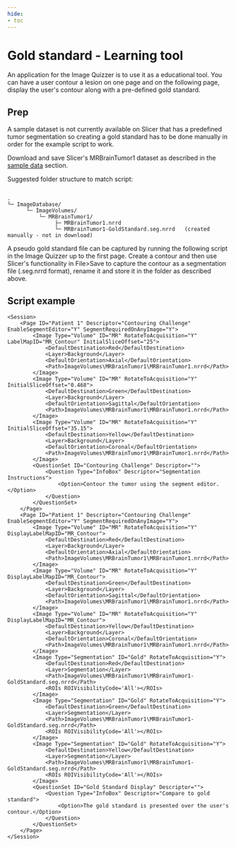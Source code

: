 ```yaml
---
hide:
- toc
---
```

<!-- let javascript handle toc on left sidebar -->

# Gold standard - Learning tool

An application for the Image Quizzer is to use it as a educational tool. You can have a user contour
a lesion on one page and on the following page, display the user's contour along with a pre-defined gold
standard.


## Prep

A sample dataset is not currently available on Slicer that has a predefined tumor
segmentation so creating a gold standard has to be done manually in order for the 
example script to work.

Download and save Slicer's MRBrainTumor1 dataset as described in the [sample data](sample_data.md#slicer-sample-datasets) section.

Suggested folder structure to match script:


```

.
└─ ImageDatabase/
      └─ ImageVolumes/
          └─ MRBrainTumor1/
		       ├─ MRBrainTumor1.nrrd
               └─ MRBrainTumor1-GoldStandard.seg.nrrd   (created manually - not in download)

```

A pseudo gold standard file can be captured by running the following script in the Image Quizzer
up to the first page. Create a contour and then use Slicer's functionality in File>Save to 
capture the contour as a segmentation file (.seg.nrrd format), rename it and store it in the folder
as described above.



## Script example


```
<Session>
	<Page ID="Patient 1" Descriptor="Contouring Challenge" EnableSegmentEditor="Y" SegmentRequiredOnAnyImage="Y">
		<Image Type="Volume" ID="MR" RotateToAcquisition="Y" LabelMapID="MR_Contour" InitialSliceOffset="25">
			<DefaultDestination>Red</DefaultDestination>
			<Layer>Background</Layer>
			<DefaultOrientation>Axial</DefaultOrientation>
			<Path>ImageVolumes\MRBrainTumor1\MRBrainTumor1.nrrd</Path>
		</Image>
		<Image Type="Volume" ID="MR" RotateToAcquisition="Y" InitialSliceOffset="0.468">
			<DefaultDestination>Green</DefaultDestination>
			<Layer>Background</Layer>
			<DefaultOrientation>Sagittal</DefaultOrientation>
			<Path>ImageVolumes\MRBrainTumor1\MRBrainTumor1.nrrd</Path>
		</Image>
		<Image Type="Volume" ID="MR" RotateToAcquisition="Y" InitialSliceOffset="35.15">
			<DefaultDestination>Yellow</DefaultDestination>
			<Layer>Background</Layer>
			<DefaultOrientation>Coronal</DefaultOrientation>
			<Path>ImageVolumes\MRBrainTumor1\MRBrainTumor1.nrrd</Path>
		</Image>
		<QuestionSet ID="Contouring Challenge" Descriptor="">
			<Question Type="InfoBox" Descriptor="Segmentation Instructions">
				<Option>Contour the tumor using the segment editor.</Option>
			</Question>
		</QuestionSet>
	</Page>
	<Page ID="Patient 1" Descriptor="Contouring Challenge"  EnableSegmentEditor="Y" SegmentRequiredOnAnyImage="Y">
		<Image Type="Volume" ID="MR" RotateToAcquisition="Y" DisplayLabelMapID="MR_Contour">
			<DefaultDestination>Red</DefaultDestination>
			<Layer>Background</Layer>
			<DefaultOrientation>Axial</DefaultOrientation>
			<Path>ImageVolumes\MRBrainTumor1\MRBrainTumor1.nrrd</Path>
		</Image>
		<Image Type="Volume" ID="MR" RotateToAcquisition="Y" DisplayLabelMapID="MR_Contour">
			<DefaultDestination>Green</DefaultDestination>
			<Layer>Background</Layer>
			<DefaultOrientation>Sagittal</DefaultOrientation>
			<Path>ImageVolumes\MRBrainTumor1\MRBrainTumor1.nrrd</Path>
		</Image>
		<Image Type="Volume" ID="MR" RotateToAcquisition="Y" DisplayLabelMapID="MR_Contour">
			<DefaultDestination>Yellow</DefaultDestination>
			<Layer>Background</Layer>
			<DefaultOrientation>Coronal</DefaultOrientation>
			<Path>ImageVolumes\MRBrainTumor1\MRBrainTumor1.nrrd</Path>
		</Image>
		<Image Type="Segmentation" ID="Gold" RotateToAcquisition="Y">
			<DefaultDestination>Red</DefaultDestination>
			<Layer>Segmentation</Layer>
			<Path>ImageVolumes\MRBrainTumor1\MRBrainTumor1-GoldStandard.seg.nrrd</Path>
			<ROIs ROIVisibilityCode='All'></ROIs>
		</Image>
		<Image Type="Segmentation" ID="Gold" RotateToAcquisition="Y">
			<DefaultDestination>Green</DefaultDestination>
			<Layer>Segmentation</Layer>
			<Path>ImageVolumes\MRBrainTumor1\MRBrainTumor1-GoldStandard.seg.nrrd</Path>
			<ROIs ROIVisibilityCode='All'></ROIs>
		</Image>
		<Image Type="Segmentation" ID="Gold" RotateToAcquisition="Y">
			<DefaultDestination>Yellow</DefaultDestination>
			<Layer>Segmentation</Layer>
			<Path>ImageVolumes\MRBrainTumor1\MRBrainTumor1-GoldStandard.seg.nrrd</Path>
			<ROIs ROIVisibilityCode='All'></ROIs>
		</Image>
		<QuestionSet ID="Gold Standard Display" Descriptor="">
			<Question Type="InfoBox" Descriptor="Compare to gold standard">
				<Option>The gold standard is presented over the user's contour.</Option>
			</Question>
		</QuestionSet>
	</Page>
</Session>
```

